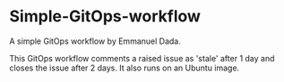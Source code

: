 # Simple-GitOps-workflow
A simple GitOps workflow by Emmanuel Dada.

This GitOps workflow comments a raised issue as 'stale' after 1 day and closes the issue after 2 days.
It also runs on an Ubuntu image.
